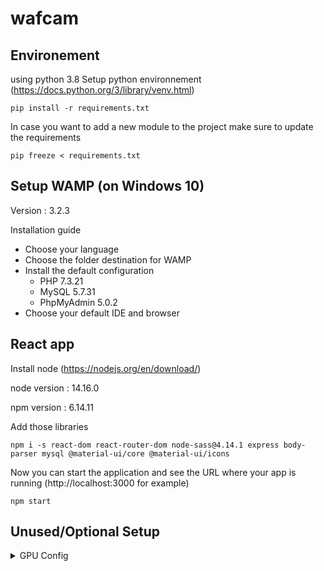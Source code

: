 # wafcam
## Environement
using python 3.8
Setup python environnement (https://docs.python.org/3/library/venv.html)
```
pip install -r requirements.txt
```
In case you want to add a new module to the project make sure to update the requirements
```
pip freeze < requirements.txt
```

## Setup WAMP (on Windows 10)
Version : 3.2.3

Installation guide
- Choose your language
- Choose the folder destination for WAMP
- Install the default configuration
    - PHP 7.3.21
    - MySQL 5.7.31
    - PhpMyAdmin 5.0.2
- Choose your default IDE and browser

## React app
Install node (https://nodejs.org/en/download/)

node version : 14.16.0

npm version : 6.14.11

Add those libraries
```
npm i -s react-dom react-router-dom node-sass@4.14.1 express body-parser mysql @material-ui/core @material-ui/icons
```

Now you can start the application and see the URL where your app is running (http://localhost:3000 for example)
```
npm start
```

## Unused/Optional Setup
<details><summary>GPU Config</summary>

(Not used at the moment but it could be possible to use GPU to detect objects)
Tensorflow config : 
- Update Nvidia drivers tested with 460.x versions
- Download CUDA 11.2 [here](https://developer.nvidia.com/cuda-downloads?target_os=Windows&target_arch=x86_64&target_version=10&target_type=exelocal)
- Download cuDNN 8.1.1 [here](https://developer.nvidia.com/rdp/cudnn-download) unzip and add <DIR>/cuda/bin to you path
- test with 
    ```
  python -c "import tensorflow as tf;print(tf.reduce_sum(tf.random.normal([1000, 1000])))"
    ```

</details>
